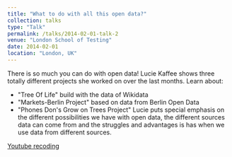 ```yaml
---
title: "What to do with all this open data?"
collection: talks
type: "Talk"
permalink: /talks/2014-02-01-talk-2
venue: "London School of Testing"
date: 2014-02-01
location: "London, UK"
---
```


There is so much you can do with open data! Lucie Kaffee shows three totally different projects she worked on over the last months. Learn about: 
- "Tree Of Life" build with the data of Wikidata 
- "Markets-Berlin Project" based on data from Berlin Open Data 
- "Phones Don's Grow on Trees Project" 
Lucie puts special emphasis on the different possibilities we have with open data, the different sources data can come from and the struggles and advantages is has when we use data from different sources.

[Youtube recoding](https://www.youtube.com/watch?v=8dKYHqb4OQo)
